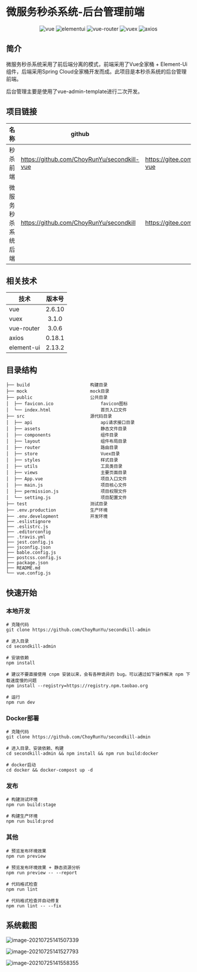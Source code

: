 # 微服务秒杀系统-后台管理前端 

<p align="center"> 
 <img src="https://img.shields.io/badge/Vue%20-2.6.10-green.svg" alt="vue"/>
 <img src="https://img.shields.io/badge/Element%20Ui%20-2.13.2-blue.svg" alt="elementui"/>
 <img src="https://img.shields.io/badge/Vue%20Router%20-3.0.6-blue.svg" alt="vue-router"/>
 <img src="https://img.shields.io/badge/Vuex-3.1.0-green.svg" alt="vuex">
 <img src="https://img.shields.io/badge/Axios-0.18.1-blue.svg" alt="axios">
</p>

## 简介

微服务秒杀系统采用了前后端分离的模式，前端采用了Vue全家桶 + Element-Ui组件，后端采用Spring Cloud全家桶开发而成。此项目是本秒杀系统的后台管理前端。

后台管理主要是使用了vue-admin-template进行二次开发。

## 项目链接

| 名称               | github                                      | gitee                                      |
| ------------------ | ------------------------------------------- | ------------------------------------------ |
| 秒杀前端           | https://github.com/ChoyRunYu/secondkill-vue | https://gitee.com/Choyrunyu/secondkill-vue |
| 微服务秒杀系统后端 | https://github.com/ChoyRunYu/secondkill     | https://gitee.com/Choyrunyu/secondkill     |

## 相关技术

| 技术       | 版本号 |
| ---------- | :----: |
| vue        | 2.6.10 |
| vuex       | 3.1.0  |
| vue-router | 3.0.6  |
| axios      | 0.18.1 |
| element-ui | 2.13.2 |

## 目录结构

```
├── build						构建目录
├── mock						mock目录
├── public						公共目录
│  ├── favicon.ico					favicon图标
│  └── index.html					首页入口文件
├── src							源代码目录
│  ├── api							api请求接口目录
│  ├── assets						静态文件目录
│  ├── components					组件目录
│  ├── layout						组件布局目录
│  ├── router						路由目录
│  ├── store						Vuex目录
│  ├── styles						样式目录
│  ├── utils						工具类目录
│  ├── views						主要页面目录
│  ├── App.vue						项目入口文件
│  ├── main.js						项目核心文件
│  ├── permission.js				项目权限文件
│  └── setting.js					项目配置文件
├── test						测试目录
├── .env.production				生产环境
├── .env.development			开发环境
├── .eslistignore
├── .eslistrc.js
├── .editorconfig
├── .travis.yml
├── jest.config.js
├── jsconfig.json
├── bable.config.js
├── postcss.config.js
├── package.json
├── README.md
└── vue.config.js
```

## 快速开始

### 本地开发

```
# 克隆代码
git clone https://github.com/ChoyRunYu/secondkill-admin

# 进入目录
cd secondkill-admin

# 安装依赖
npm install

# 建议不要直接使用 cnpm 安装以来，会有各种诡异的 bug。可以通过如下操作解决 npm 下载速度慢的问题
npm install --registry=https://registry.npm.taobao.org

# 运行
npm run dev
```

### Docker部署

```
# 克隆代码
git clone https://github.com/ChoyRunYu/secondkill-admin
 
# 进入目录、安装依赖、构建
cd secondkill-admin && npm install && npm run build:docker

# docker启动
cd docker && docker-compost up -d
```

### 发布

```
# 构建测试环境
npm run build:stage

# 构建生产环境
npm run build:prod
```

### 其他

```
# 预览发布环境效果
npm run preview

# 预览发布环境效果 + 静态资源分析
npm run preview -- --report

# 代码格式检查
npm run lint

# 代码格式检查并自动修复
npm run lint -- --fix
```

## 系统截图

![image-20210725141507339](https://choyblog.oss-cn-shenzhen.aliyuncs.com/img/image-20210725141507339.png)

![image-20210725141527793](https://choyblog.oss-cn-shenzhen.aliyuncs.com/img/image-20210725141527793.png)

![image-20210725141558355](https://choyblog.oss-cn-shenzhen.aliyuncs.com/img/image-20210725141558355.png)
